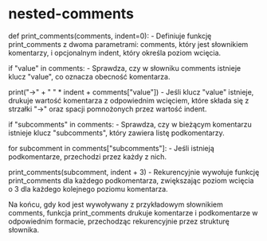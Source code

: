 # nested-comments

def print_comments(comments, indent=0): - Definiuje funkcję print_comments z dwoma parametrami: comments, który jest słownikiem komentarzy, i opcjonalnym indent, który określa poziom wcięcia.

if "value" in comments: - Sprawdza, czy w słowniku comments istnieje klucz "value", co oznacza obecność komentarza.

print("->" + " " * indent + comments["value"]) - Jeśli klucz "value" istnieje, drukuje wartość komentarza z odpowiednim wcięciem, które składa się z strzałki "->" oraz spacji pomnożonych przez wartość indent.

if "subcomments" in comments: - Sprawdza, czy w bieżącym komentarzu istnieje klucz "subcomments", który zawiera listę podkomentarzy.

for subcomment in comments["subcomments"]: - Jeśli istnieją podkomentarze, przechodzi przez każdy z nich.

print_comments(subcomment, indent + 3) - Rekurencyjnie wywołuje funkcję print_comments dla każdego podkomentarza, zwiększając poziom wcięcia o 3 dla każdego kolejnego poziomu komentarza.

Na końcu, gdy kod jest wywoływany z przykładowym słownikiem comments, funkcja print_comments drukuje komentarze i podkomentarze w odpowiednim formacie, przechodząc rekurencyjnie przez strukturę słownika.